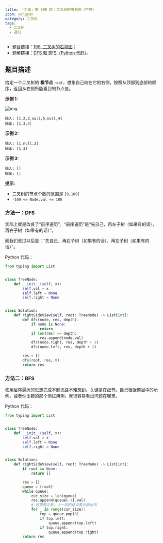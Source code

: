 ```yaml
---
title: 「力扣」第 199 题：二叉树的右视图（中等）
icon: yongyan
category: 二叉树
tags:
  - 二叉树
  - 递归
---
```



+ 题目链接：[199. 二叉树的右视图](https://leetcode-cn.com/problems/binary-tree-right-side-view/)；
+ 题解链接：[DFS 和 BFS（Python 代码）](https://leetcode-cn.com/problems/binary-tree-right-side-view/solution/dfs-he-bfspython-dai-ma-by-liweiwei1419/)。

## 题目描述

给定一个二叉树的 **根节点** `root`，想象自己站在它的右侧，按照从顶部到底部的顺序，返回从右侧所能看到的节点值。

**示例 1:**

![img](https://tva1.sinaimg.cn/large/008i3skNgy1gy1whpz40sj30b508d74c.jpg)

```
输入: [1,2,3,null,5,null,4]
输出: [1,3,4]
```

**示例 2:**

```
输入: [1,null,3]
输出: [1,3]
```

**示例 3:**

```
输入: []
输出: []
```



**提示:**

- 二叉树的节点个数的范围是 `[0,100]`
- `-100 <= Node.val <= 100` 

### 方法一：DFS

实际上就是改良了“前序遍历”，“前序遍历”是“先自己，再左子树（如果有的话），再右子树（如果有的话）”。

而我们改过以后是：“先自己，再右子树（如果有的话），再左子树（如果有的话）”。

Python 代码：

```python []
from typing import List


class TreeNode:
    def __init__(self, x):
        self.val = x
        self.left = None
        self.right = None


class Solution:
    def rightSideView(self, root: TreeNode) -> List[int]:
        def dfs(node, res, depth):
            if node is None:
                return
            if len(res) == depth:
                res.append(node.val)
            dfs(node.right, res, depth + 1)
            dfs(node.left, res, depth + 1)

        res = []
        dfs(root, res, 0)
        return res
```

### 方法二：BFS

使用层序遍历的思想完成本题思路不难想到，关键是在细节。自己根据题目中的示例，或者你出错的那个测试用例，就很容易看出问题在哪里。

Python 代码：

```Python []
from typing import List


class TreeNode:
    def __init__(self, x):
        self.val = x
        self.left = None
        self.right = None


class Solution:
    def rightSideView(self, root: TreeNode) -> List[int]:
        if root is None:
            return []

        res = []
        queue = [root]
        while queue:
            cur_size = len(queue)
            res.append(queue[-1].val)
            # 这里要注意，上一层的结点要全部出列
            for _ in range(cur_size):
                top = queue.pop(0)
                if top.left:
                    queue.append(top.left)
                if top.right:
                    queue.append(top.right)
        return res
```

